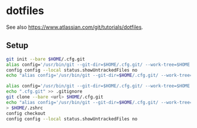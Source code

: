 # dotfiles

See also https://www.atlassian.com/git/tutorials/dotfiles.

## Setup

```bash
git init --bare $HOME/.cfg.git
alias config='/usr/bin/git --git-dir=$HOME/.cfg.git/ --work-tree=$HOME'
config config --local status.showUntrackedFiles no
echo "alias config='/usr/bin/git --git-dir=$HOME/.cfg.git/ --work-tree=$HOME'" >> $HOME/.zshrc
```

```bash
alias config='/usr/bin/git --git-dir=$HOME/.cfg.git/ --work-tree=$HOME'
echo ".cfg.git" >> .gitignore
git clone --bare <url> $HOME/.cfg.git
echo "alias config='/usr/bin/git --git-dir=$HOME/.cfg.git/ --work-tree=$HOME'" >
> $HOME/.zshrc
config checkout
config config --local status.showUntrackedFiles no
```
